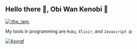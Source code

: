 ## Hello there 👋, Obi Wan Kenobi 🧔

[![:the_jam:](https://cdn.discordapp.com/emojis/745354525958996138.gif?v=1)](https://asyrafff.com/)

My tools in programming are `Ruby`, `Elixir`, and `Javascript` :p 

[![Asyraf](https://raw.githubusercontent.com/J2TEAM/J2TEAM/main/dino.gif)](https://asyrafff.com/)

<!--
**asyraffff/asyraffff** is a ✨ _special_ ✨ repository because its `README.md` (this file) appears on your GitHub profile.

Here are some ideas to get you started:

- 🔭 I’m currently working on ...
- 🌱 I’m currently learning ...
- 👯 I’m looking to collaborate on ...
- 🤔 I’m looking for help with ...
- 💬 Ask me about ...
- 📫 How to reach me: ...
- 😄 Pronouns: ...
- ⚡ Fun fact: ...
-->
